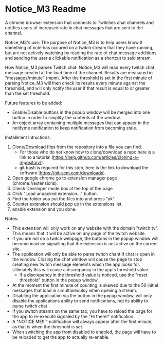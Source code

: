 # Notice_M3 Readme
A chrome browser extension that connects to Twitches chat channels and notifies users of increased rate in chat messages that are sent to the channel.

Notice_M3's use:
The purpose of Notice_M3 is to help users know if something of note 
has occured on a twitch stream that they have running, but are not actively watching by reading 
the rate of chat message additions and sending the user a clickable notification as a shortcut to said stream.

How Notice_M3 parses Twitch chat:
Notice_M3 will read every twitch chat message created at the load time of the channel.  Results are 
measured in "messages/minute" (mpm).  After the threshold is set in the first minute of parsing 
Notice_M3 will then check its results every minute against the threshold, and will only notify the
user if that result is equal to or greater than the set threshold.

Future features to be added:
  - Enable/Disable buttons in the popup window will be merged into one button
    in order to simplify the contents of the window.
  - An object array containing multiple messages that can appaer in the notifyme
    notification to keep notification from becoming stale.

Installment Intructions:
1. Clone/Download files from the repository into a file you can find.
    - For those who do not know how to clone/download a repo here is a link to a
      tutorial (https://help.github.com/articles/cloning-a-repository/).
    - git bash is required for this step, here is the link to download the
      software (https://git-scm.com/downloads).
2. Open google chrome go to extension manager page (chrome://extensions).
3. Check Developer mode box at the top of the page
4. Click "Load unpacked extension..." button.
5. Find the folder you put the files into and press "ok".
6. Counter extension should pop up in the extensions list.
7. enable extension and you done.

Notes: 
- This extension will only work on any website with the domain
"twitch.tv".  This means that it will be active on any page of
the twitch website.
- If you are not on a twitch webpage, the buttons in the popup window will
 become inactive signalling that the extension is not active on the current
 site.
- The application will only be able to parse twitch chant if chat is open in the
window.  Closing the chat window will cause the page to stop creating new twitch message
elements which the app looks for. Ultimately this will cause a discrepancy in the app's
threshold value.
    - If a discrepancy in the threshold value is noticed, use the "reset threshold" button
      in the popup window.
- At the moment the first minute of counting is skewed due to the 50 initial
messages that load in simultaneoulsy when opening a stream.
- Disabling the application via the button in the popup window, will only disable
the applications ability to send notifications, not its ability to parse twitch chat
- If you switch steams on the same tab, you have to reload the page for the 
app to re-execute signaled by the "Hi there!" notification.
- A "NOTICE ME!!!" notification will always appear after the first minute, as that is
when the threshold is set.
- When switching the app from disabled to enabled, the page will have to be reloaded
to get the app to actually re-enable.
